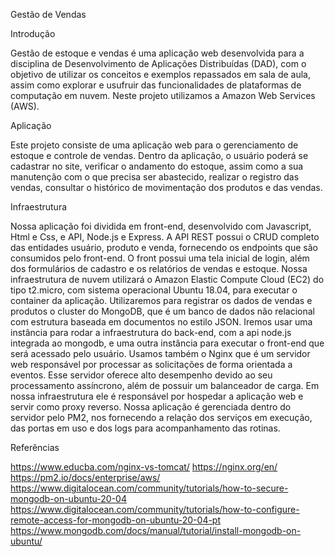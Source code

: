 Gestão de Vendas

Introdução

Gestão de estoque e vendas é uma aplicação web desenvolvida para a disciplina de Desenvolvimento de Aplicações Distribuídas (DAD), com o objetivo de utilizar os conceitos e exemplos repassados em sala de aula, assim como explorar e usufruir das funcionalidades de plataformas de computação em nuvem. Neste projeto utilizamos a Amazon Web Services (AWS).

Aplicação

Este projeto consiste de uma aplicação web para o gerenciamento de estoque e controle de vendas. Dentro da aplicação, o usuário poderá se cadastrar no site, verificar o andamento do estoque, assim como a sua manutenção com o que precisa ser abastecido, realizar o registro das vendas, consultar o histórico de movimentação dos produtos e das vendas.

Infraestrutura

Nossa aplicação foi dividida em front-end, desenvolvido com Javascript, Html e Css, e API, Node.js e Express. A API REST possui o CRUD completo das entidades usuário, produto e venda, fornecendo os endpoints que são consumidos pelo front-end. O front possui uma tela inicial de login, além dos formulários de cadastro e os relatórios de vendas e estoque.
Nossa infraestrutura de nuvem utilizará o Amazon Elastic Compute Cloud (EC2) do tipo t2.micro, com sistema operacional Ubuntu 18.04, para executar o container da aplicação. Utilizaremos para registrar os dados de vendas e produtos o cluster do MongoDB, que é um banco de dados não relacional com estrutura baseada em documentos no estilo JSON. Iremos usar uma instância para rodar a infraestrutura do back-end, com a api node.js integrada ao mongodb, e uma outra instância para executar o front-end que será acessado pelo usuário.
Usamos também o Nginx que é um servidor web responsável por processar as solicitações de forma orientada a eventos. Esse servidor oferece alto desempenho devido ao seu processamento assíncrono, além de possuir um balanceador de carga. Em nossa infraestrutura ele é responsável por hospedar a aplicação web e servir como proxy reverso. 
Nossa aplicação é gerenciada dentro do servidor pelo PM2, nos fornecendo a relação dos serviços em execução, das portas em uso e dos logs para acompanhamento das rotinas.

Referências

https://www.educba.com/nginx-vs-tomcat/
https://nginx.org/en/
https://pm2.io/docs/enterprise/aws/
https://www.digitalocean.com/community/tutorials/how-to-secure-mongodb-on-ubuntu-20-04
https://www.digitalocean.com/community/tutorials/how-to-configure-remote-access-for-mongodb-on-ubuntu-20-04-pt
https://www.mongodb.com/docs/manual/tutorial/install-mongodb-on-ubuntu/

